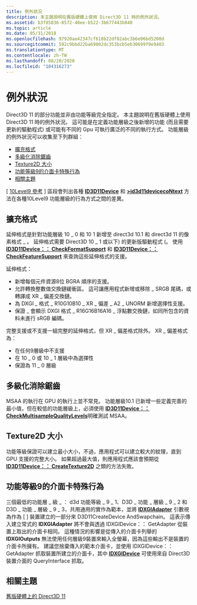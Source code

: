 ```yaml
---
title: 例外狀況
description: 本主題說明在舊版硬體上使用 Direct3D 11 時的例外狀況。
ms.assetid: b3f85036-8572-40ee-b522-3b677443b840
ms.topic: article
ms.date: 05/31/2018
ms.openlocfilehash: 97920ae42347cf618b22df82abc3b6e06bd5200d
ms.sourcegitcommit: 592c9bbd22ba69802dc353bcb5eb30699f9e9403
ms.translationtype: MT
ms.contentlocale: zh-TW
ms.lasthandoff: 08/20/2020
ms.locfileid: "104316273"
---
```

# <a name="exceptions"></a>例外狀況

Direct3D 11 的部分功能並非由功能等級完全指定。 本主題說明在舊版硬體上使用 Direct3D 11 時的例外狀況。 這可能是在定義功能層級之後新增的功能 (而且需要更新的驅動程式) 或可能有不同的 Gpu 可執行廣泛的不同的執行方式。 功能層級的例外狀況可以收集至下列群組：

-   [擴充格式](#extended-formats)
-   [多級化消除鋸齒](#multisample-anti-aliasing)
-   [Texture2D 大小](#texture2d-sizes)
-   [功能等級9的介面卡特殊行為](#special-behavior-of-adapters-for-feature-level-9)
-   [相關主題](#related-topics)

[ [10Level9 參考](d3d11-graphics-reference-10level9.md) ] 區段會列出各種 [**ID3D11Device**](/windows/desktop/api/D3D11/nn-d3d11-id3d11device) 和 [**>id3d11devicecoNtext**](/windows/desktop/api/D3D11/nn-d3d11-id3d11devicecontext) 方法在各種10Level9 功能層級的行為方式之間的差異。

## <a name="extended-formats"></a>擴充格式

延伸格式是針對功能層級 10 \_ 0 和 10 1 新增至 direct3d 10.1 和 direct3d 11 的像素格式 \_ 。 延伸格式需要 Direct3D 10 \_ 1 或以下) 的更新版驅動程式 (。 使用 [**ID3D11Device：： CheckFormatSupport**](/windows/desktop/api/D3D11/nf-d3d11-id3d11device-checkformatsupport) 和 [**ID3D11Device：： CheckFeatureSupport**](/windows/desktop/api/D3D11/nf-d3d11-id3d11device-checkfeaturesupport) 來查詢這些延伸格式的支援。

延伸格式：

-   新增每個元件資源8位 BGRA 順序的支援。
-   允許轉換整數值交換鏈緩衝區。 這可讓應用程式新增或移除 \_ SRGB 尾碼，或轉譯成 XR \_ 偏差交換鏈。
-   為 DXGI \_ 格式 \_ R10G10B10 \_ XR \_ 偏差 \_ A2 \_ UNORM 新增選擇性支援。
-   保證 \_ 會顯示 DXGI 格式 \_ R16G16B16A16 \_ 浮點數交換鏈，如同所包含的資料未進行 sRGB 編碼。

完整支援或不支援一組完整的延伸格式，但 XR \_ 偏差格式除外。 XR \_ 偏差格式為：

-   在任何9層級中不支援
-   在 10 \_ 0 或 10 \_ 1 層級中為選擇性
-   保證為 11 \_ 0 層級

## <a name="multisample-anti-aliasing"></a>多級化消除鋸齒

MSAA 的執行在 GPU 的執行上並不常見。 功能層級10.1 已新增一些定義完善的最小值，但在較低的功能層級上，必須使用 [**ID3D11Device：： CheckMultisampleQualityLevels**](/windows/desktop/api/D3D11/nf-d3d11-id3d11device-checkmultisamplequalitylevels)明確測試 MSAA。

## <a name="texture2d-sizes"></a>Texture2D 大小

功能等級保證可以建立最小大小，不過，應用程式可以建立較大的紋理，直到 GPU 支援的完整大小。 如果超過最大值，則應用程式應該會預期從 [**ID3D11Device：： CreateTexture2D**](/windows/desktop/api/D3D11/nf-d3d11-id3d11device-createtexture2d) 之類的方法失敗。

## <a name="special-behavior-of-adapters-for-feature-level-9"></a>功能等級9的介面卡特殊行為

三個最低的功能層 \_ 級 \_ ： d3d 功能等級 \_ 9 \_ 1、D3D \_ 功能 \_ 層級 \_ 9 \_ 2 和 D3D \_ 功能 \_ 層級 \_ 9 \_ 3，共用通用的實作為範本，並將 [**IDXGIAdapter**](/windows/desktop/api/dxgi/nn-dxgi-idxgiadapter) 引數視為作為 \[ \] 裝置建立的一部分來 D3D11CreateDevice AndSwapchain。 這表示傳入建立常式的 **IDXGIAdapter** 將不會與透過 IDXGIDevice：： GetAdapter 從裝置上取出的介面卡相同。 這種情況的影響是從傳入的介面卡列舉的 **IDXGIOutputs** 無法使用任何層級9裝置來輸入全螢幕，因為這些輸出不是裝置的介面卡所擁有。 建議您捨棄傳入的範本介面卡，並使用 IDXGIDevice：： GetAdapter 抓取裝置所建立的介面卡，其中 [**IDXGIDevice**](/windows/desktop/api/dxgi/nn-dxgi-idxgidevice) 可使用來自 Direct3D 裝置介面的 QueryInterface 抓取。

## <a name="related-topics"></a>相關主題

<dl> <dt>

[舊版硬體上的 Direct3D 11](overviews-direct3d-11-devices-downlevel.md)
</dt> </dl>

 

 